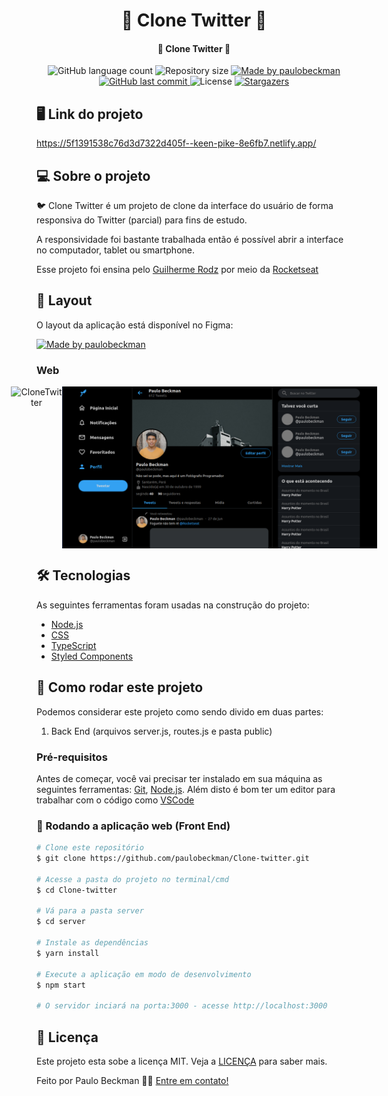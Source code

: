 <h1 align="center">
    🚀 Clone Twitter 🚀
</h1>

<h4 align="center"> 
	🚀 Clone Twitter 🚀
</h4>
  
<p align="center">
  <img alt="GitHub language count" src="https://img.shields.io/github/languages/count/paulobeckman/Clone-twitter?color=%2304D361">
  
  <img alt="Repository size" src="https://img.shields.io/github/repo-size/paulobeckman/Clone-twitter">
  
  <a href="https://www.linkedin.com/in/paulobeckman/">
    <img alt="Made by paulobeckman" src="https://img.shields.io/badge/made%20by-paulobeckman-%2304D361">
  </a>
	
  
  <a href="https://github.com/paulobeckman/Clone-twitter/commits/master">
    <img alt="GitHub last commit" src="https://img.shields.io/github/last-commit/paulobeckman/Clone-twitter">
  </a>

  <img alt="License" src="https://img.shields.io/badge/license-MIT-brightgreen">
   <a href="https://github.com/paulobeckman/Clone-twitter/stargazers">
    <img alt="Stargazers" src="https://img.shields.io/github/stars/paulobeckman/Clone-twitter?style=social">
  </a>
</p>

## 🖥 Link do projeto

https://5f1391538c76d3d7322d405f--keen-pike-8e6fb7.netlify.app/


## 💻 Sobre o projeto

🐦 Clone Twitter é um projeto de clone da interface do usuário de forma responsiva do Twitter (parcial) para fins de estudo.

A responsividade foi bastante trabalhada então é possível abrir a interface no computador, tablet ou smartphone.

Esse projeto foi ensina pelo [Guilherme Rodz][gr] por meio da [Rocketseat][rs]

## 🎨 Layout

O layout da aplicação está disponível no Figma:

<a href="https://www.figma.com/file/cjNh1bd93pbJBFOza25K7L/Twitter-Clone?node-id=1%3A2">
  <img alt="Made by paulobeckman" src="https://img.shields.io/badge/Acessar%20Layout%20-Figma-%2304D361">
</a>


### Web

<p align="center" style="display: flex; align-items: flex-start; justify-content: center;">
	
  <img alt="CloneTwitter" title="#CloneTwitter" src="./github-assets/CloneTwitter.gif" width="800px">	
		
  <img alt="CloneTwitter" title="#CloneTwitter" src="./github-assets/pagina1.png" width="800px">

</p>

## 🛠 Tecnologias

As seguintes ferramentas foram usadas na construção do projeto:

- [Node.js][nodejs]
- [CSS][css]
- [TypeScript][ts]
- [Styled Components][sc]


## 🚀 Como rodar este projeto

Podemos considerar este projeto como sendo divido em duas partes:
1. Back End (arquivos server.js, routes.js e pasta public) 

### Pré-requisitos

Antes de começar, você vai precisar ter instalado em sua máquina as seguintes ferramentas:
[Git](https://git-scm.com), [Node.js][nodejs]. 
Além disto é bom ter um editor para trabalhar com o código como [VSCode][vscode]

### 🎲 Rodando a aplicação web (Front End)

```bash
# Clone este repositório
$ git clone https://github.com/paulobeckman/Clone-twitter.git

# Acesse a pasta do projeto no terminal/cmd
$ cd Clone-twitter

# Vá para a pasta server
$ cd server

# Instale as dependências
$ yarn install

# Execute a aplicação em modo de desenvolvimento
$ npm start

# O servidor inciará na porta:3000 - acesse http://localhost:3000 
```


## 📝 Licença

Este projeto esta sobe a licença MIT. Veja a [LICENÇA](license) para saber mais.

Feito por Paulo Beckman 👋🏽 [Entre em contato!](https://www.linkedin.com/in/paulo-beckman/)

[nodejs]: https://nodejs.org/
[yarn]: https://yarnpkg.com/
[vscode]: https://code.visualstudio.com/
[license]: https://opensource.org/licenses/MIT
[CSS]: https://developer.mozilla.org/pt-BR/docs/Web/CSS
[ts]: https://www.typescriptlang.org/
[gr]: https://github.com/guilhermerodz
[rs]: https://www.youtube.com/watch?v=K-8z_4xvT3o
[sc]: https://styled-components.com/
